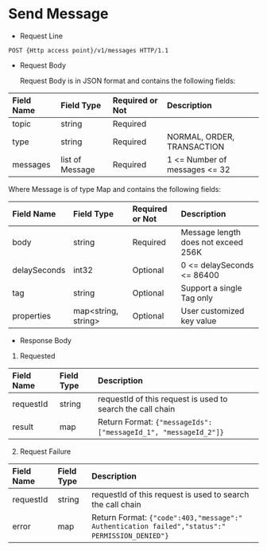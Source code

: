 # Send Message

- Request Line

```
POST {Http access point}/v1/messages HTTP/1.1
```

- Request Body

  Request Body is in JSON format and contains the following fields:

|  Field Name    |    Field Type | Required or Not   | Description                       |
| :------ | :------------- | :------ | :------------------------- |
|  topic   |     string      | Required |                            |
|   type   |     string      | Required | NORMAL, ORDER, TRANSACTION |
| messages | list of Message | Required | 1 <= Number of messages <= 32        |

  Where Message is of type Map and contains the following fields:

|    Field Name  |      Field Type | Required or Not | Description       |
| :---------- | :----------------- | :------ | :------------------------- |
|     body     |       string        | Required | Message length does not exceed 256K         |
| delaySeconds |        int32        | Optional | 0 <= delaySeconds <= 86400 |
|     tag      |       string        | Optional | Support a single Tag only                |
|  properties  | map<string, string> | Optional | User customized key value           |

- Response Body

1. Requested

|  Field Name   | Field Type | Description  |
| :------- | :------ | :---------------------------------------------------------- |
| requestId |  string  | requestId of this request is used to search the call chain　|
|  result   |   map    | Return Format: `{"messageIds": ["messageId_1", "messageId_2"]}`　|

2. Request Failure

| Field Name    | Field Type | Description                                                         |
| :------- | :------ | :---------------------------------------------------------- |
| requestId | string   | requestId of this request is used to search the call chain |
| error       | map    | Return Format: `{"code":403,"message":" Authentication failed","status":" PERMISSION_DENIED"}`　|
